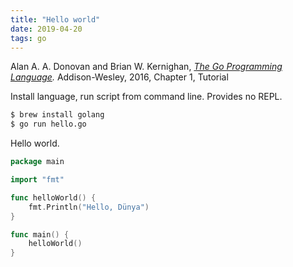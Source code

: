 ```yaml
---
title: "Hello world"
date: 2019-04-20
tags: go
---
```


Alan A. A. Donovan and Brian W. Kernighan, *[The Go Programming Language].*
Addison-Wesley, 2016, Chapter 1, Tutorial

[The Go Programming Language]: http://www.gopl.io/


Install language, run script from command line. Provides no REPL.
 
```sh
$ brew install golang
$ go run hello.go
```

Hello world.

```go
package main

import "fmt"

func helloWorld() {
	fmt.Println("Hello, Dünya")
}

func main() {
	helloWorld()
}
```